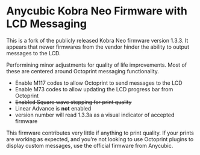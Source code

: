 # Anycubic Kobra Neo Firmware with LCD Messaging

This is a fork of the publicly released Kobra Neo firmware version 1.3.3. It appears that newer firmwares from the vendor hinder the ability to output messages to the LCD.

Performining minor adjustments for quality of life improvements. Most of these are centered around Octoprint messaging functionality.

- Enable M117 codes to allow Octoprint to send messages to the LCD
- Enable M73 codes to allow updating the LCD progress bar from Octoprint
- ~~Enabled Square wave stepping for print quality~~
- Linear Advance is **not** enabled
- version number will read 1.3.3a as a visual indicator of accepted firmware

This firmware contributes very little if anything to print quality.  If your prints are working as expected, and you're not looking to use Octoprint plugins to display custom messages, use the official firmware from Anycubic.

